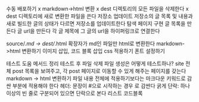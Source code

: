 수동 배포하기
 x markdown->html 변환
  x dest 디렉토리의 모든 파일을 삭제한다
  x dest 디렉토리에 새로 변환한 파일을 쓴다
 저장소 업데이트
  저장소의 글 목록 및 내용과 새로 빌드한 글의 상태가 다르면 저장소를 업데이트한다
탐색 페이지 구현
 글 목록을 만든다
 글 url을 만든다
 각 글 제목에 그 글의 url을 하이퍼링크로 연결한다

source/*.md -> dest/*.html
 확장자가 md인 파일만 html로 변환한다
markdown->html 변환하기
 이미지 삽입, 코드 블록 삽입
css 적용하기
 폰트 설정하기

테스트 도움 메서드 정리
 테스트 후 파일 삭제
파일 생성은 어떻게 테스트하나?
site
 전체 post 목록을 보여주고, 각 post 페이지로 이동할 수 있게 해주는 페이지를 갖는다
markdown -> html 변환하기
 파일 내용 전체에 적용하기보다는 마크다운 키워드로 감싼 부분에 적용해야 한다
 헤더: 문장이 #으로 시작하는 경우 <hx></hx>로 감싼다
 굵게
 단락: 하나 이상의 빈 줄로 구분되어 있으면 단락으로 본다
 리스트
 코드블록
